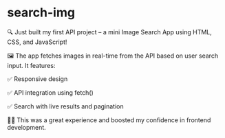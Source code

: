 # search-img

🔍 Just built my first API project – a mini Image Search App using HTML, CSS, and JavaScript!

🖼 The app fetches images in real-time from the API based on user search input. It features:

✅ Responsive design

✅ API integration using fetch()

✅ Search with live results and pagination

👨‍💻 This was a great experience and boosted my confidence in frontend development.
